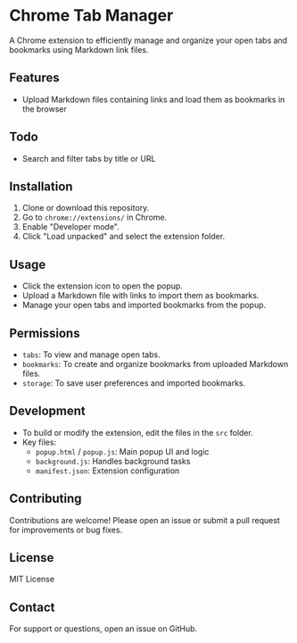 # Chrome Tab Manager

A Chrome extension to efficiently manage and organize your open tabs and bookmarks using Markdown link files.

## Features
- Upload Markdown files containing links and load them as bookmarks in the browser

## Todo
- Search and filter tabs by title or URL

## Installation

1. Clone or download this repository.
2. Go to `chrome://extensions/` in Chrome.
3. Enable "Developer mode".
4. Click "Load unpacked" and select the extension folder.

## Usage

- Click the extension icon to open the popup.
- Upload a Markdown file with links to import them as bookmarks.
- Manage your open tabs and imported bookmarks from the popup.

## Permissions

- `tabs`: To view and manage open tabs.
- `bookmarks`: To create and organize bookmarks from uploaded Markdown files.
- `storage`: To save user preferences and imported bookmarks.

## Development

- To build or modify the extension, edit the files in the `src` folder.
- Key files:
    - `popup.html` / `popup.js`: Main popup UI and logic
    - `background.js`: Handles background tasks
    - `manifest.json`: Extension configuration

## Contributing

Contributions are welcome! Please open an issue or submit a pull request for improvements or bug fixes.

## License

MIT License

## Contact

For support or questions, open an issue on GitHub.